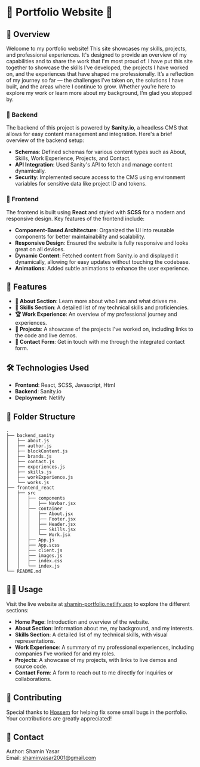# 🌟 Portfolio Website 🌟

## 🚀 Overview

Welcome to my portfolio website! This site showcases my skills, projects, and professional experiences. It's designed to provide an overview of my capabilities and to share the work that I'm most proud of. I have put this site together to showcase the skills I’ve developed, the projects I have worked on, and the experiences that have shaped me professionally. It’s a reflection of my journey so far — the challenges I’ve taken on, the solutions I have built, and the areas where I continue to grow. Whether you’re here to explore my work or learn more about my background, I’m glad you stopped by.

### 🔧 Backend

The backend of this project is powered by **Sanity.io**, a headless CMS that allows for easy content management and integration. Here's a brief overview of the backend setup:

- **Schemas**: Defined schemas for various content types such as About, Skills, Work Experience, Projects, and Contact.
- **API Integration**: Used Sanity's API to fetch and manage content dynamically.
- **Security**: Implemented secure access to the CMS using environment variables for sensitive data like project ID and tokens.

### 🎨 Frontend

The frontend is built using **React** and styled with **SCSS** for a modern and responsive design. Key features of the frontend include:

- **Component-Based Architecture**: Organized the UI into reusable components for better maintainability and scalability.
- **Responsive Design**: Ensured the website is fully responsive and looks great on all devices.
- **Dynamic Content**: Fetched content from Sanity.io and displayed it dynamically, allowing for easy updates without touching the codebase.
- **Animations**: Added subtle animations to enhance the user experience.

## 🌟 Features

- **📝 About Section**: Learn more about who I am and what drives me.
- **💼 Skills Section**: A detailed list of my technical skills and proficiencies.
- **🏆 Work Experience**: An overview of my professional journey and experiences.
- **📂 Projects**: A showcase of the projects I've worked on, including links to the code and live demos.
- **📧 Contact Form**: Get in touch with me through the integrated contact form.

## 🛠️ Technologies Used

- **Frontend**: React, SCSS, Javascript, Html
- **Backend**: Sanity.io
- **Deployment**: Netlify

## 📁 Folder Structure

```
.
├── backend_sanity
│   ├── about.js
│   ├── author.js
│   ├── blockContent.js
│   ├── brands.js
│   ├── contact.js
│   ├── experiences.js
│   ├── skills.js
│   ├── workExperience.js
│   └── works.js
├── frontend_react
│   ├── src
│   │   ├── components
│   │   │   ├── Navbar.jsx
│   │   ├── container
│   │   │   ├── About.jsx
│   │   │   ├── Footer.jsx
│   │   │   ├── Header.jsx
│   │   │   ├── Skills.jsx
│   │   │   └── Work.jsx
│   │   ├── App.js
│   │   ├── App.scss
│   │   ├── client.js
│   │   ├── images.js
│   │   ├── index.css
│   │   └── index.js
└── README.md
```

## 🧑‍💻 Usage

Visit the live website at [shamin-portfolio.netlify.app](https://shamin-portfolio.netlify.app) to explore the different sections:

- **Home Page**: Introduction and overview of the website.
- **About Section**: Information about me, my background, and my interests.
- **Skills Section**: A detailed list of my technical skills, with visual representations.
- **Work Experience**: A summary of my professional experiences, including companies I've worked for and my roles.
- **Projects**: A showcase of my projects, with links to live demos and source code.
- **Contact Form**: A form to reach out to me directly for inquiries or collaborations.

## 🤝 Contributing

Special thanks to [Hossem](https://github.com/hossem7) for helping fix some small bugs in the portfolio. Your contributions are greatly appreciated!

## 📧 Contact

Author: Shamin Yasar  
Email: [shaminyasar2001@gmail.com](mailto:shaminyasar2001@gmail.com)


